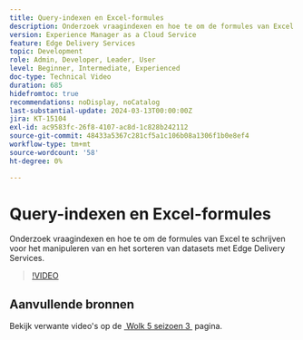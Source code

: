 ```yaml
---
title: Query-indexen en Excel-formules
description: Onderzoek vraagindexen en hoe te om de formules van Excel te schrijven voor het manipuleren van en het sorteren van datasets met Edge Delivery Services.
version: Experience Manager as a Cloud Service
feature: Edge Delivery Services
topic: Development
role: Admin, Developer, Leader, User
level: Beginner, Intermediate, Experienced
doc-type: Technical Video
duration: 685
hidefromtoc: true
recommendations: noDisplay, noCatalog
last-substantial-update: 2024-03-13T00:00:00Z
jira: KT-15104
exl-id: ac9583fc-26f8-4107-ac8d-1c828b242112
source-git-commit: 48433a5367c281cf5a1c106b08a1306f1b0e8ef4
workflow-type: tm+mt
source-wordcount: '58'
ht-degree: 0%

---
```


# Query-indexen en Excel-formules

Onderzoek vraagindexen en hoe te om de formules van Excel te schrijven voor het manipuleren van en het sorteren van datasets met Edge Delivery Services.

>[!VIDEO](https://video.tv.adobe.com/v/3453769/?learn=on&captions=dut)

## Aanvullende bronnen

Bekijk verwante video&#39;s op de [&#x200B; Wolk 5 seizoen 3 &#x200B;](../cloud5-season-3.md) pagina.
